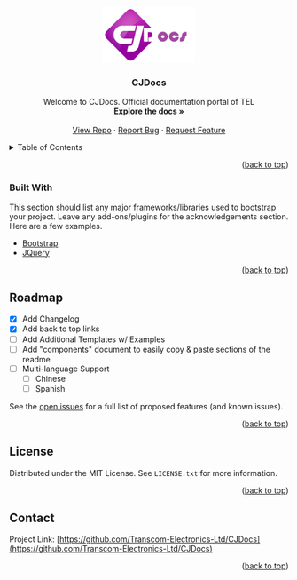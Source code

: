 <div id="top"></div>
<!-- PROJECT LOGO -->
<br />
<div align="center">
  <a href="https://transcomdigital.com">
    <img src="/assets/images/logo.png" alt="Logo" height="100">
  </a>

  <h3 align="center">CJDocs</h3>

  <p align="center">
    Welcome to CJDocs. Official documentation portal of TEL
    <br />
    <a href="https://transcom-electronics-ltd.github.io/CJDocs/"><strong>Explore the docs »</strong></a>
    <br />
    <br />
    <a href="https://github.com/Transcom-Electronics-Ltd/CJDocs">View Repo</a>
    ·
    <a href="https://github.com/Transcom-Electronics-Ltd/CJDocs/issues">Report Bug</a>
    ·
    <a href="https://github.com/Transcom-Electronics-Ltd/CJDocs/issues">Request Feature</a>
  </p>
</div>



<!-- TABLE OF CONTENTS -->
<details>
  <summary>Table of Contents</summary>
  <ol>
    <li>
      <a href="#about-the-project">About The Project</a>
      <ul>
        <li><a href="#built-with">Built With</a></li>
      </ul>
    </li>
    <li>
      <a href="#getting-started">Getting Started</a>
      <ul>
        <li><a href="#prerequisites">Prerequisites</a></li>
        <li><a href="#installation">Installation</a></li>
      </ul>
    </li>
    <li><a href="#usage">Usage</a></li>
    <li><a href="#roadmap">Roadmap</a></li>
    <li><a href="#contributing">Contributing</a></li>
    <li><a href="#license">License</a></li>
    <li><a href="#contact">Contact</a></li>
    <li><a href="#acknowledgments">Acknowledgments</a></li>
  </ol>
</details>


<p align="right">(<a href="#top">back to top</a>)</p>



### Built With

This section should list any major frameworks/libraries used to bootstrap your project. Leave any add-ons/plugins for the acknowledgements section. Here are a few examples.

* [Bootstrap](https://getbootstrap.com)
* [JQuery](https://jquery.com)

<p align="right">(<a href="#top">back to top</a>)</p>


<!-- ROADMAP -->
## Roadmap

- [x] Add Changelog
- [x] Add back to top links
- [ ] Add Additional Templates w/ Examples
- [ ] Add "components" document to easily copy & paste sections of the readme
- [ ] Multi-language Support
    - [ ] Chinese
    - [ ] Spanish

See the [open issues](https://github.com/Transcom-Electronics-Ltd/CJDocs/issues) for a full list of proposed features (and known issues).

<p align="right">(<a href="#top">back to top</a>)</p>



<!-- LICENSE -->
## License

Distributed under the MIT License. See `LICENSE.txt` for more information.

<p align="right">(<a href="#top">back to top</a>)</p>



<!-- CONTACT -->
## Contact

Project Link: [https://github.com/Transcom-Electronics-Ltd/CJDocs](https://github.com/Transcom-Electronics-Ltd/CJDocs)

<p align="right">(<a href="#top">back to top</a>)</p>
